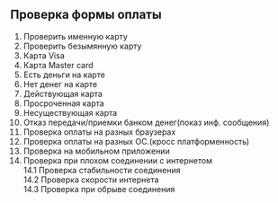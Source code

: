 
## Проверка формы оплаты ##
1. Проверить именную карту  
2. Проверить безымянную карту  
3. Карта Visa  
4. Карта Master card  
5. Есть деньги на карте  
6. Нет денег на карте  
7. Действующая карта  
8. Просроченная карта  
9. Несуществующая карта  
10. Отказ передачи/приемки банком денег(показ инф. сообщения)  
11. Проверка оплаты на разных браузерах  
12. Проверка оплаты на разных ОС.(кросс платформенность)  
13. Проверка на мобильном приложении  
14. Проверка при плохом соединении с интернетом  
14.1 Проверка стабильности соединения  
14.2 Проверка скорости интернета  
14.3 Проверка при обрыве соединения  
